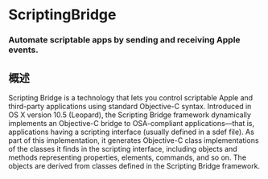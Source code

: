 # ScriptingBridge
### Automate scriptable apps by sending and receiving Apple events.
## 概述
Scripting Bridge is a technology that lets you control scriptable Apple and third-party applications using standard Objective-C syntax. Introduced in OS X version 10.5 (Leopard), the Scripting Bridge framework dynamically implements an Objective-C bridge to OSA-compliant applications—that is, applications having a scripting interface (usually defined in a sdef file). As part of this implementation, it generates Objective-C class implementations of the classes it finds in the scripting interface, including objects and methods representing properties, elements, commands, and so on. The objects are derived from classes defined in the Scripting Bridge framework.
